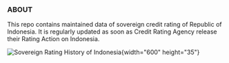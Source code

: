 ### ABOUT 

This repo contains maintained data of sovereign credit rating of Republic of Indonesia. It is regularly updated as soon as Credit Rating Agency release their Rating Action on Indonesia.

![Sovereign Rating History of Indonesia](https://github.com/vegatroz/rating_goi/blob/master/rating_history.png){width="600" height="35"}
